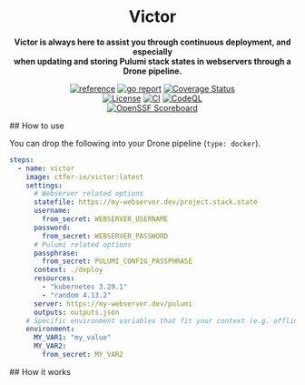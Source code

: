 <div align="center">
    <h1>Victor</h1>
    <p><b>Victor is always here to assist you through continuous deployment, and especially<br>when updating and storing Pulumi stack states in webservers through a Drone pipeline.</b><p>
    <a href="https://pkg.go.dev/github.com/ctfer-io/victor"><img src="https://shields.io/badge/-reference-blue?logo=go&style=for-the-badge" alt="reference"></a>
	<a href="https://goreportcard.com/report/github.com/ctfer-io/victor"><img src="https://goreportcard.com/badge/github.com/ctfer-io/victor?style=for-the-badge" alt="go report"></a>
	<a href="https://coveralls.io/github/ctfer-io/victor?branch=main"><img src="https://img.shields.io/coverallsCoverage/github/ctfer-io/victor?style=for-the-badge" alt="Coverage Status"></a>
	<br>
	<a href=""><img src="https://img.shields.io/github/license/ctfer-io/victor?style=for-the-badge" alt="License"></a>
	<a href="https://github.com/ctfer-io/victor/actions?query=workflow%3Aci+"><img src="https://img.shields.io/github/actions/workflow/status/ctfer-io/victor/ci.yaml?style=for-the-badge&label=CI" alt="CI"></a>
	<a href="https://github.com/ctfer-io/victor/actions/workflows/codeql-analysis.yaml"><img src="https://img.shields.io/github/actions/workflow/status/ctfer-io/victor/codeql-analysis.yaml?style=for-the-badge&label=CodeQL" alt="CodeQL"></a>
    <br>
    <a href="https://securityscorecards.dev/viewer/?uri=github.com/ctfer-io/victor"><img src="https://img.shields.io/ossf-scorecard/github.com/ctfer-io/victor?label=openssf%20scorecard&style=for-the-badge" alt="OpenSSF Scoreboard"></a>
</div>

## How to use

You can drop the following into your Drone pipeline (`type: docker`).

```yaml
steps:
  - name: victor
    image: ctfer-io/victor:latest
    settings:
      # Webserver related options
      statefile: https://my-webserver.dev/project.stack.state
      username:
        from_secret: WEBSERVER_USERNAME
      password:
        from_secret: WEBSERVER_PASSWORD
      # Pulumi related options
      passphrase:
        from_secret: PULUMI_CONFIG_PASSPHRASE
      context: ./deploy
      resources:
        - "kubernetes 3.29.1"
        - "random 4.13.2"
      server: https://my-webserver.dev/pulumi
      outputs: outputs.json
    # Specific environment variables that fit your context (e.g. offline)
    environment:
      MY_VAR1: "my_value"
      MY_VAR2:
        from_secret: MY_VAR2
```

## How it works
